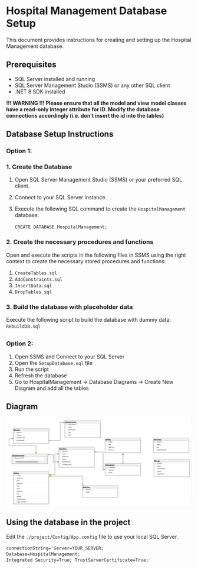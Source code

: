 # Hospital Management Database Setup

This document provides instructions for creating and setting up the Hospital Management database.

## Prerequisites

- SQL Server installed and running
- SQL Server Management Studio (SSMS) or any other SQL client
- .NET 8 SDK installed

**!!! WARNING !!! Please ensure that all the model and view model classes have a read-only integer attribute for ID. Modify the database connections accordingly (i.e. don't insert the id into the tables)**

## Database Setup Instructions

### **Option 1:**
### 1. Create the Database

1. Open SQL Server Management Studio (SSMS) or your preferred SQL client.
2. Connect to your SQL Server instance.
3. Execute the following SQL command to create the `HospitalManagement` database:

   `CREATE DATABASE HospitalManagement;`

### 2. Create the necessary procedures and functions

Open and execute the scripts in the following files in SSMS using the right context to create the necessary stored procedures and functions:

1. `CreateTables.sql`
2. `AddConstraints.sql`
3. `InsertData.sql`
4. `DropTables.sql`

### 3. Build the database with placeholder data

Execute the following script to build the database with dummy data:
`RebuildDB.sql`

##
### **Option 2:**
1. Open SSMS and Connect to your SQL Server 
2. Open the `SetupDatabase.sql` file
3. Run the script
4. Refresh the database
5. Go to HospitalManagement -> Database Diagrams -> Create New Diagram and add all the tables

## Diagram

![Database Diagram](database_diagram.png)

## Using the database in the project

Edit the `./project/Config/App.config` file to use your local SQL Server.
```
connectionString='Server=YOUR_SERVER;
Database=HospitalManagement;
Integrated Security=True; TrustServerCertificate=True;'
```
